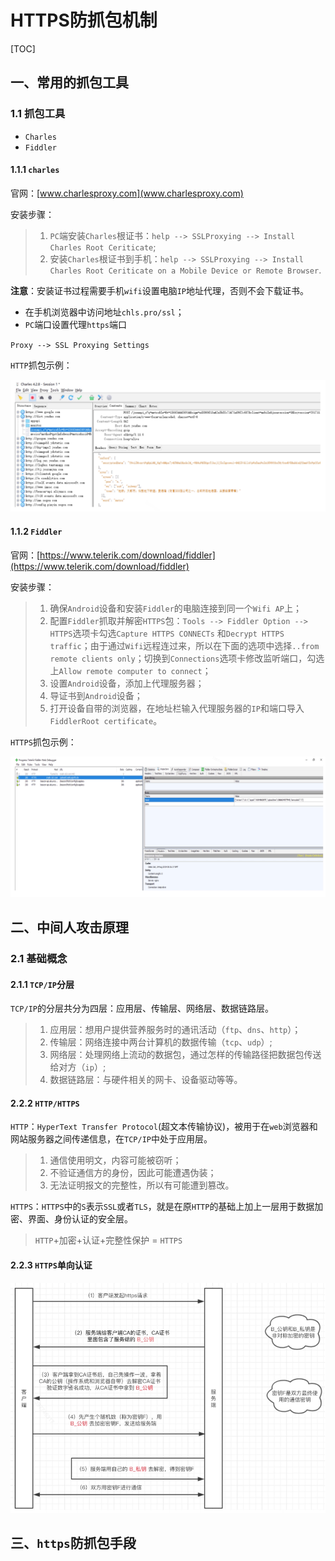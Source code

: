 





# HTTPS防抓包机制

[TOC]

## 一、常用的抓包工具

### 1.1 抓包工具

* `Charles`
* `Fiddler`

#### 1.1.1 `charles`

官网：[www.charlesproxy.com](www.charlesproxy.com)

安装步骤：

> 1. `PC`端安装`Charles`根证书：`help --> SSLProxying --> Install Charles Root Ceriticate`;
> 2. 安装`Charles`根证书到手机：`help --> SSLProxying --> Install Charles Root Ceriticate on a Mobile Device or Remote Browser`.

 **注意**：安装证书过程需要手机`wifi`设置电脑`IP`地址代理，否则不会下载证书。

* 在手机浏览器中访问地址`chls.pro/ssl`；
* `PC`端口设置代理`https`端口

`Proxy --> SSL Proxying Settings`

`HTTP`抓包示例：

![image](https://github.com/tianyalu/NePreventHttpsPacketCapture/raw/master/show/http_packet_capture.png)

#### 1.1.2 `Fiddler`

官网：[https://www.telerik.com/download/fiddler](https://www.telerik.com/download/fiddler)

安装步骤：

>1. 确保`Android`设备和安装`Fiddler`的电脑连接到同一个`Wifi AP`上；
>2. 配置`Fiddler`抓取并解密`HTTPS`包：`Tools --> Fiddler Option --> HTTPS`选项卡勾选`Capture HTTPS CONNECTs` 和`Decrypt HTTPS traffic`；由于通过`Wifi`远程连过来，所以在下面的选项中选择`..from remote clients only`；切换到`Connections`选项卡修改监听端口，勾选上`Allow remote computer to connect`；
>3. 设置`Android`设备，添加上代理服务器；
>4. 导证书到`Android`设备；
>5. 打开设备自带的浏览器，在地址栏输入代理服务器的`IP`和端口导入`FiddlerRoot certificate`。

`HTTPS`抓包示例：

![image](https://github.com/tianyalu/NePreventHttpsPacketCapture/raw/master/show/https_packet_capture.png)

## 二、中间人攻击原理

### 2.1 基础概念

#### 2.1.1 `TCP/IP`分层

`TCP/IP`的分层共分为四层：应用层、传输层、网络层、数据链路层。

> 1. 应用层：想用户提供营养服务时的通讯活动（`ftp`、`dns`、`http`）；
> 2. 传输层：网络连接中两台计算机的数据传输（`tcp`、`udp`）;
> 3. 网络层：处理网络上流动的数据包，通过怎样的传输路径把数据包传送给对方（`ip`）;
> 4. 数据链路层：与硬件相关的网卡、设备驱动等等。

#### 2.2.2 `HTTP/HTTPS`

`HTTP`：`HyperText Transfer Protocol`(超文本传输协议)，被用于在`web`浏览器和网站服务器之间传递信息，在`TCP/IP`中处于应用层。

> 1. 通信使用明文，内容可能被窃听；
> 2. 不验证通信方的身份，因此可能遭遇伪装；
> 3. 无法证明报文的完整性，所以有可能遭到篡改。

`HTTPS`：`HTTPS`中的`S`表示`SSL`或者`TLS`，就是在原`HTTP`的基础上加上一层用于数据加密、界面、身份认证的安全层。

> `HTTP`+加密+认证+完整性保护 = `HTTPS`

#### 2.2.3 `HTTPS`单向认证

![image](https://github.com/tianyalu/NePreventHttpsPacketCapture/raw/master/show/https_one_way_authentication.png)

## 三、`https`防抓包手段

